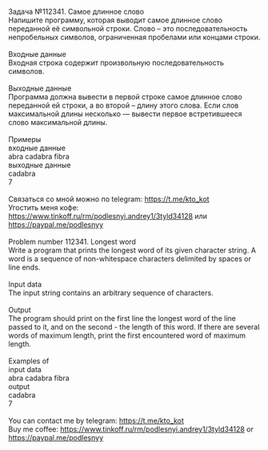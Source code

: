 Задача №112341. Самое длинное слово<br />Напишите программу, которая выводит самое длинное слово переданной её символьной строки. Слово – это последовательность непробельных символов, ограниченная пробелами или концами строки.<br /><br />Входные данные<br />Входная строка содержит произвольную последовательность символов.<br /><br />Выходные данные<br />Программа должна вывести в первой строке самое длинное слово переданной ей строки, а во второй – длину этого слова. Если слов максимальной длины несколько — вывести первое встретившееся слово максимальной длины.<br /><br />Примеры<br />входные данные<br />abra cadabra fibra<br />выходные данные<br />cadabra<br />7<br /><br />Связаться со мной можно по telegram: https://t.me/kto_kot<br />Угостить меня кофе: https://www.tinkoff.ru/rm/podlesnyi.andrey1/3tyld34128 или https://paypal.me/podlesnyy<br /><br />Problem number 112341. Longest word<br />Write a program that prints the longest word of its given character string. A word is a sequence of non-whitespace characters delimited by spaces or line ends.<br /><br />Input data<br />The input string contains an arbitrary sequence of characters.<br /><br />Output<br />The program should print on the first line the longest word of the line passed to it, and on the second - the length of this word. If there are several words of maximum length, print the first encountered word of maximum length.<br /><br />Examples of<br />input data<br />abra cadabra fibra<br />output<br />cadabra<br />7<br /><br /> You can contact me by telegram: https://t.me/kto_kot <br /> Buy me coffee: https://www.tinkoff.ru/rm/podlesnyi.andrey1/3tyld34128 or https://paypal.me/podlesnyy